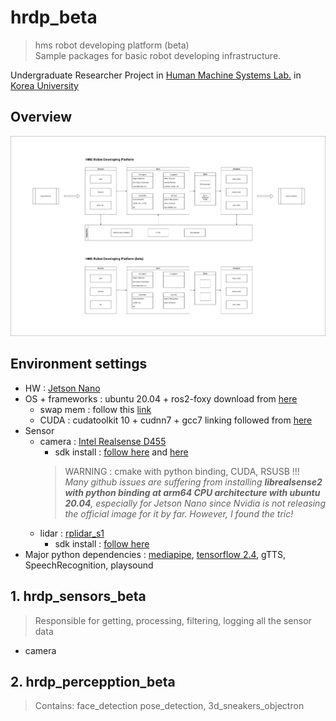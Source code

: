 # hrdp_beta
> hms robot developing platform (beta)  
Sample packages for basic robot developing infrastructure.

Undergraduate Researcher Project in [Human Machine Systems Lab.](https://faculty.korea.ac.kr/kufaculty/drsspark/index.do) in [Korea University](https://www.korea.edu/)

## Overview
![hrdp vs hrdp_beta](https://github.com/skykongkong8/hrdp_beta/blob/main/res/HRDP_compare_blockdiagram.drawio.png)
## Environment settings
* HW : [Jetson Nano](https://developer.nvidia.com/embedded/jetson-nano-developer-kit)
* OS + frameworks : ubuntu 20.04 + ros2-foxy download from [here](https://omorobot.com/docs/ros2-%EC%84%A4%EC%B9%98%ED%95%98%EA%B8%B0-jetson-nano/)
  * swap mem : follow this [link](https://opencourse.tistory.com/224)
  * CUDA : cudatoolkit 10 + cudnn7 + gcc7 linking followed from [here](https://kyubot.tistory.com/139)
* Sensor
  * camera : [Intel Realsense D455](https://www.intelrealsense.com/depth-camera-d455/)
    * sdk install : [follow here](https://github.com/IntelRealSense/librealsense/tree/development/wrappers/python
) and [here](https://jstar0525.tistory.com/97)
    >  WARNING : cmake with python binding, CUDA, RSUSB !!!  
    > *Many github issues are suffering from installing **librealsense2 with python binding at arm64 CPU architecture with ubuntu 20.04**, especially for Jetson Nano since Nvidia is not releasing the official image for it by far. However, I found the tric!*
  * lidar : [rplidar_s1](https://www.slamtec.com/en/Lidar/S1)
    * sdk install : [follow here](https://github.com/CreedyNZ/rplidar_ros2)
* Major python dependencies : [mediapipe](https://google.github.io/mediapipe/getting_started/python.html), [tensorflow 2.4](https://www.tensorflow.org/install/source?hl=ko), gTTS, SpeechRecognition, playsound

## 1. hrdp_sensors_beta
> Responsible for getting, processing, filtering, logging all the sensor data
  * camera  
  
## 2. hrdp_percepption_beta
> Contains: face_detection pose_detection, 3d_sneakers_objectron
